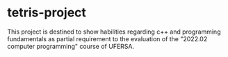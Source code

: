 # tetris-project
This project is destined to show habilities regarding c++ and programming fundamentals as partial requirement to the evaluation of the "2022.02 computer programming" course of UFERSA.
